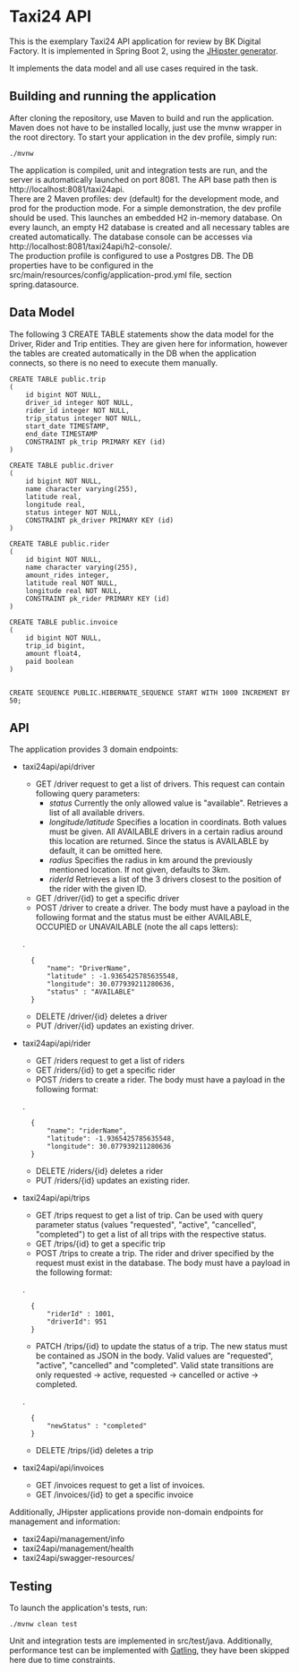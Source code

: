 # Taxi24 API

This is the exemplary Taxi24 API application for review by BK Digital Factory. It is implemented in Spring Boot 2, using the [JHipster generator](https://www.jhipster.tech/).

It implements the data model and all use cases required in the task. 


## Building and running the application

After cloning the repository, use Maven to build and run the application. Maven does not have to be installed locally, just use the mvnw wrapper in the root directory. To start your application in the dev profile, simply run:

    ./mvnw
    
The application is compiled, unit and integration tests are run, and the server is automatically launched on port 8081. The API base path then is http://localhost:8081/taxi24api.<br>
There are 2 Maven profiles: dev (default) for the development mode, and prod for the production mode. For a simple demonstration, the dev profile should be used. This launches an embedded H2 in-memory database. On every launch, an empty H2 database is created and all necessary tables are created automatically. The database console can be accesses via http://localhost:8081/taxi24api/h2-console/.<br>
The production profile is configured to use a Postgres DB. The DB properties have to be configured in the src/main/resources/config/application-prod.yml file, section spring.datasource. 



## Data Model

The following 3 CREATE TABLE statements show the data model for the Driver, Rider and Trip entities. They are given here for information, however the tables are created automatically in the DB when the application connects, so there is no need to execute them manually.    

    CREATE TABLE public.trip
    (
        id bigint NOT NULL,
        driver_id integer NOT NULL,
        rider_id integer NOT NULL,
        trip_status integer NOT NULL,
        start_date TIMESTAMP, 
        end_date TIMESTAMP 
        CONSTRAINT pk_trip PRIMARY KEY (id)
    )

    CREATE TABLE public.driver
    (
        id bigint NOT NULL,
        name character varying(255),
        latitude real,
        longitude real,
        status integer NOT NULL,
        CONSTRAINT pk_driver PRIMARY KEY (id)
    )

    CREATE TABLE public.rider
    (
        id bigint NOT NULL,
        name character varying(255),
        amount_rides integer,
        latitude real NOT NULL,
        longitude real NOT NULL,
        CONSTRAINT pk_rider PRIMARY KEY (id)
    )
    
    CREATE TABLE public.invoice
    ( 
        id bigint NOT NULL,
        trip_id bigint, 
        amount float4, 
        paid boolean 
    )
    
    
    CREATE SEQUENCE PUBLIC.HIBERNATE_SEQUENCE START WITH 1000 INCREMENT BY 50;


## API

The application provides 3 domain endpoints:

- taxi24api/api/driver
    - GET /driver request to get a list of drivers. This request can contain following query parameters:
        - <i>status</i>    Currently the only allowed value is "available". Retrieves a list of all available drivers.
        - <i>longitude/latitude</i>     Specifies a location in coordinats. Both values must be given. All AVAILABLE drivers in a certain radius around this location are returned. Since the status is AVAILABLE by default, it can be omitted here.
        - <i>radius</i>     Specifies the radius in km around the previously mentioned location. If not given, defaults to 3km.
        - <i>riderId</i> Retrieves a list of the 3 drivers closest to the position of the rider with the given ID.
    - GET /driver/{id} to get a specific driver
    - POST /driver to create a driver. The body must have a payload in the following format and the status must be either AVAILABLE, OCCUPIED or UNAVAILABLE (note the all caps letters):
    
    .

        {
            "name": "DriverName",
            "latitude" : -1.9365425785635548,
            "longitude": 30.077939211280636,
            "status" : "AVAILABLE"
        }
        
    - DELETE /driver/{id} deletes a driver
    - PUT /driver/{id} updates an existing driver.

- taxi24api/api/rider
    - GET /riders request to get a list of riders
    - GET /riders/{id} to get a specific rider
    - POST /riders to create a rider. The body must have a payload in the following format:
    
    .

        {
            "name": "riderName",
            "latitude": -1.9365425785635548,
            "longitude": 30.077939211280636
        }
        
    - DELETE /riders/{id} deletes a rider
    - PUT /riders/{id} updates an existing rider.
    
- taxi24api/api/trips
    - GET /trips request to get a list of trip. Can be used with query parameter status (values "requested", "active", "cancelled", "completed") to get a list of all trips with the respective status.
    - GET /trips/{id} to get a specific trip
    - POST /trips to create a trip. The rider and driver specified by the request must exist in the database. The body must have a payload in the following format:
    
    .

        {
            "riderId" : 1001,
            "driverId": 951
        }

    - PATCH /trips/{id} to update the status of a trip. The new status must be contained as JSON in the body. Valid values are "requested", "active", "cancelled" and "completed". Valid state transitions are only requested -> active, requested -> cancelled or active -> completed.
   
    .

        {
            "newStatus" : "completed"
        }

    - DELETE /trips/{id} deletes a trip


- taxi24api/api/invoices
    - GET /invoices request to get a list of invoices.
    - GET /invoices/{id} to get a specific invoice

Additionally, JHipster applications provide non-domain endpoints for management and information:

- taxi24api/management/info
- taxi24api/management/health
- taxi24api/swagger-resources/

## Testing

To launch the application's tests, run:

    ./mvnw clean test

Unit and integration tests are implemented in src/test/java. Additionally, performance test can be implemented with [Gatling](Gatling.io), they have been skipped here due to time constraints.



